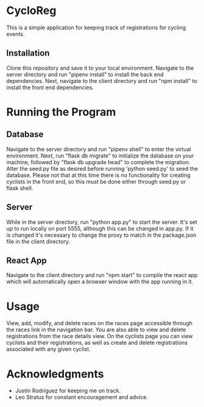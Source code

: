 # CycloReg

This is a simple application for keeping track of registrations for cycling events.

## Installation

Clone this repository and save it to your local environment. Navigate to the server directory and run "pipenv install" to install the back end dependencies. Next, navigate to the client directory and run "npm install" to install the front end dependencies.

# Running the Program

## Database

Navigate to the server directory and run "pipenv shell" to enter the virtual environment. Next, run "flask db migrate" to initialize the database on your machine, followed by "flask db upgrade head" to complete the migration. Alter the seed.py file as desired before running 'python seed.py' to seed the database. Please not that at this time there is no functionality for creating cyclists in the front end, so this must be done either through seed.py or flask shell.

## Server

While in the server directory, run "python app.py" to start the server. It's set up to run locally on port 5555, although this can be changed in app.py. If it is changed it's necessary to change the proxy to match in the package.json file in the client directory.

## React App

Navigate to the client directory and run "npm start" to compile the react app which will automatically open a browser window with the app running in it.

# Usage

View, add, modify, and delete races on the races page accessible through the races link in the navigation bar. You are also able to view and delete registrations from the race details view. On the cyclists page you can view cyclists and their registrations, as well as create and delete registrations associated with any given cyclist.

# Acknowledgments

* Justin Rodriguez for keeping me on track.
* Leo Stratus for constant encouragement and advice.